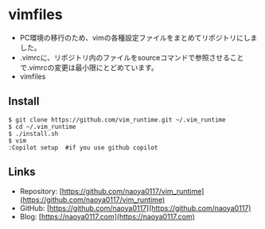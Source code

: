 # vimfiles
- PC環境の移行のため、vimの各種設定ファイルをまとめてリポジトリにしました。
- .vimrcに、リポジトリ内のファイルをsourceコマンドで参照させることで.vimrcの変更は最小限にとどめています。
- vimfiles
## Install
```
$ git clone https://github.com/vim_runtime.git ~/.vim_runtime
$ cd ~/.vim_runtime
$ ./install.sh
$ vim
:Copilot setup  #if you use github copilot
```
## Links
- Repository: [https://github.com/naoya0117/vim_runtime](https://github.com/naoya0117/vim_runtime)
- GitHub: [https://github.com/naoya0117](https://github.com/naoya0117)
- Blog: [https://naoya0117.com](https://naoya0117.com)

